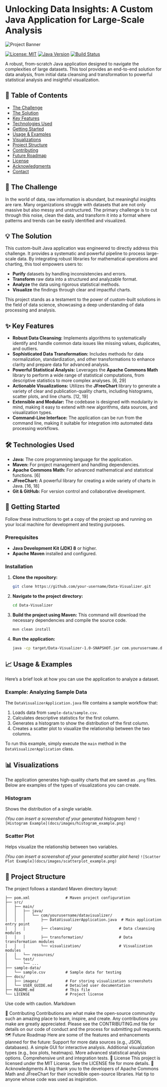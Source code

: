 # Unlocking Data Insights: A Custom Java Application for Large-Scale Analysis

![Project Banner](https://i.imgur.com/your-banner-image.png)  <!-- You can create a simple banner using a tool like Canva and upload it -->

[![License: MIT](https://img.shields.io/badge/License-MIT-yellow.svg)](https://opensource.org/licenses/MIT)
[![Java Version](https://img.shields.io/badge/Java-8%2B-blue.svg)](https://www.java.com)
[![Build Status](https://img.shields.io/badge/build-passing-brightgreen.svg)](https://github.com/your-username/Data-Visualizer) <!-- You can set up GitHub Actions for a real build badge -->

A robust, from-scratch Java application designed to navigate the complexities of large datasets. This tool provides an end-to-end solution for data analysis, from initial data cleansing and transformation to powerful statistical analysis and insightful visualization.

## 📖 Table of Contents

*   [The Challenge](#-the-challenge)
*   [The Solution](#-the-solution)
*   [Key Features](#-key-features)
*   [Technologies Used](#-technologies-used)
*   [Getting Started](#-getting-started)
*   [Usage & Examples](#-usage--examples)
*   [Visualizations](#-visualizations)
*   [Project Structure](#-project-structure)
*   [Contributing](#-contributing)
*   [Future Roadmap](#-future-roadmap)
*   [License](#-license)
*   [Acknowledgments](#-acknowledgments)
*   [Contact](#-contact)

## 🎯 The Challenge

In the world of data, raw information is abundant, but meaningful insights are rare. Many organizations struggle with datasets that are not only massive but also messy and unstructured. The primary challenge is to cut through this noise, clean the data, and transform it into a format where patterns and trends can be easily identified and visualized.

## 💡 The Solution

This custom-built Java application was engineered to directly address this challenge. It provides a systematic and powerful pipeline to process large-scale data. By integrating robust libraries for mathematical operations and charting, this tool empowers users to:

*   **Purify** datasets by handling inconsistencies and errors.
*   **Transform** raw data into a structured and analyzable format.
*   **Analyze** the data using rigorous statistical methods.
*   **Visualize** the findings through clear and impactful charts.

This project stands as a testament to the power of custom-built solutions in the field of data science, showcasing a deep understanding of data processing and analysis.

## ✨ Key Features

*   **Robust Data Cleansing:** Implements algorithms to systematically identify and handle common data issues like missing values, duplicates, and outliers.
*   **Sophisticated Data Transformation:** Includes methods for data normalization, standardization, and other transformations to enhance clarity and prepare data for advanced analysis.
*   **Powerful Statistical Analysis:** Leverages the **Apache Commons Math** library to perform a wide range of statistical computations, from descriptive statistics to more complex analyses. [6, 29]
*   **Actionable Visualizations:** Utilizes the **JFreeChart** library to generate a variety of clear and publication-quality charts, including histograms, scatter plots, and line charts. [12, 19]
*   **Extensible and Modular:** The codebase is designed with modularity in mind, making it easy to extend with new algorithms, data sources, and visualization types.
*   **Command-Line Interface:** The application can be run from the command line, making it suitable for integration into automated data processing workflows.

## 🛠️ Technologies Used

*   **Java:** The core programming language for the application.
*   **Maven:** For project management and handling dependencies.
*   **Apache Commons Math:** For advanced mathematical and statistical functions. [6]
*   **JFreeChart:** A powerful library for creating a wide variety of charts in Java. [16, 18]
*   **Git & GitHub:** For version control and collaborative development.

## 🚀 Getting Started

Follow these instructions to get a copy of the project up and running on your local machine for development and testing purposes.

### Prerequisites

*   **Java Development Kit (JDK) 8** or higher.
*   **Apache Maven** installed and configured.

### Installation

1.  **Clone the repository:**
    ```sh
    git clone https://github.com/your-username/Data-Visualizer.git
    ```
2.  **Navigate to the project directory:**
    ```sh
    cd Data-Visualizer
    ```
3.  **Build the project using Maven:**
    This command will download the necessary dependencies and compile the source code.
    ```sh
    mvn clean install
    ```
4.  **Run the application:**
    ```sh
    java -cp target/Data-Visualizer-1.0-SNAPSHOT.jar com.yourusername.datavisualizer.DataVisualizerApplication
    ```

## 📈 Usage & Examples

Here’s a brief look at how you can use the application to analyze a dataset.

### Example: Analyzing Sample Data

The `DataVisualizerApplication.java` file contains a sample workflow that:
1.  Loads data from `sample-data/sample.csv`.
2.  Calculates descriptive statistics for the first column.
3.  Generates a histogram to show the distribution of the first column.
4.  Creates a scatter plot to visualize the relationship between the two columns.

To run this example, simply execute the `main` method in the `DataVisualizerApplication` class.

## 📊 Visualizations

The application generates high-quality charts that are saved as `.png` files. Below are examples of the types of visualizations you can create.

### Histogram

Shows the distribution of a single variable.

*(You can insert a screenshot of your generated histogram here)*
`![Histogram Example](docs/images/histogram_example.png)`

### Scatter Plot

Helps visualize the relationship between two variables.

*(You can insert a screenshot of your generated scatter plot here)*
`![Scatter Plot Example](docs/images/scatterplot_example.png)`

## 📁 Project Structure

The project follows a standard Maven directory layout:

```Data-Visualizer/
├── pom.xml                # Maven project configuration
├── src/
│   ├── main/
│   │   ├── java/
│   │   │   └── com/yourusername/datavisualizer/
│   │   │       ├── DataVisualizerApplication.java  # Main application entry point
│   │   │       ├── cleansing/                     # Data cleansing modules
│   │   │       ├── transformation/                # Data transformation modules
│   │   │       └── visualization/                 # Visualization modules
│   │   └── resources/
│   └── test/
│       └── ...
├── sample-data/
│   └── sample.csv         # Sample data for testing
├── docs/
│   ├── images/            # For storing visualization screenshots
│   └── USER_GUIDE.md      # Detailed user documentation
├── README.md              # This file
└── LICENSE                # Project license
```
Use code with caution.
Markdown

🤝 Contributing
Contributions are what make the open-source community such an amazing place to learn, inspire, and create. Any contributions you make are greatly appreciated.
Please see the CONTRIBUTING.md file for details on our code of conduct and the process for submitting pull requests.
🗺️ Future Roadmap
Here are some of the features and enhancements planned for the future:
Support for more data sources (e.g., JSON, databases).
A simple GUI for interactive analysis.
Additional visualization types (e.g., box plots, heatmaps).
More advanced statistical analysis options.
Comprehensive unit and integration tests.
📜 License
This project is licensed under the MIT License. See the LICENSE file for more details.
🙏 Acknowledgments
A big thank you to the developers of Apache Commons Math and JFreeChart for their incredible open-source libraries.
Hat tip to anyone whose code was used as inspiration.
